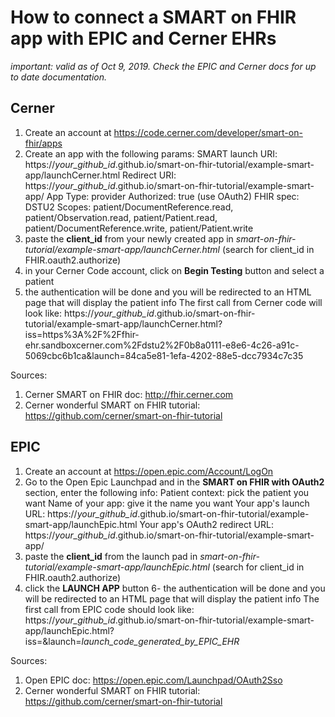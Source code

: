 # How to connect a SMART on FHIR app with EPIC and Cerner EHRs

*important: valid as of Oct 9, 2019. Check the EPIC and Cerner docs for up to date documentation.*

## Cerner
1. Create an account at https://code.cerner.com/developer/smart-on-fhir/apps
2. Create an app with the following params:
  SMART launch URI: https://*your_github_id*.github.io/smart-on-fhir-tutorial/example-smart-app/launchCerner.html
  Redirect URI: https://*your_github_id*.github.io/smart-on-fhir-tutorial/example-smart-app/
  App Type: provider
  Authorized: true (use OAuth2)
  FHIR spec: DSTU2
  Scopes: patient/DocumentReference.read, patient/Observation.read, patient/Patient.read, patient/DocumentReference.write, patient/Patient.write
3. paste the **client_id** from your newly created app in *smart-on-fhir-tutorial/example-smart-app/launchCerner.html* (search for client_id in FHIR.oauth2.authorize)
4. in your Cerner Code account, click on **Begin Testing** button and select a patient
5. the authentication will be done and you will be redirected to an HTML page that will display the patient info
The first call from Cerner code will look like:
https://*your_github_id*.github.io/smart-on-fhir-tutorial/example-smart-app/launchCerner.html?iss=https%3A%2F%2Ffhir-ehr.sandboxcerner.com%2Fdstu2%2F0b8a0111-e8e6-4c26-a91c-5069cbc6b1ca&launch=84ca5e81-1efa-4202-88e5-dcc7934c7c35


Sources:
1. Cerner SMART on FHIR doc: http://fhir.cerner.com
2. Cerner wonderful SMART on FHIR tutorial: https://github.com/cerner/smart-on-fhir-tutorial


## EPIC

1. Create an account at https://open.epic.com/Account/LogOn
2. Go to the Open Epic Launchpad and in the **SMART on FHIR with OAuth2** section, enter the following info:
    Patient context: pick the patient you want
    Name of your app: give it the name you want
    Your app's launch URL: https://*your_github_id*.github.io/smart-on-fhir-tutorial/example-smart-app/launchEpic.html
    Your app's OAuth2 redirect URL: https://*your_github_id*.github.io/smart-on-fhir-tutorial/example-smart-app/
3. paste the **client_id** from the launch pad in *smart-on-fhir-tutorial/example-smart-app/launchEpic.html* (search for client_id in FHIR.oauth2.authorize)
4. click the **LAUNCH APP** button
6- the authentication will be done and you will be redirected to an HTML page that will display the patient info
The first call from EPIC code should look like:
https://*your_github_id*.github.io/smart-on-fhir-tutorial/example-smart-app/launchEpic.html?iss=<base url for EPIC SMART on FHIR>&launch=*launch_code_generated_by_EPIC_EHR*

Sources:
1. Open EPIC doc: https://open.epic.com/Launchpad/OAuth2Sso
2. Cerner wonderful SMART on FHIR tutorial: https://github.com/cerner/smart-on-fhir-tutorial


